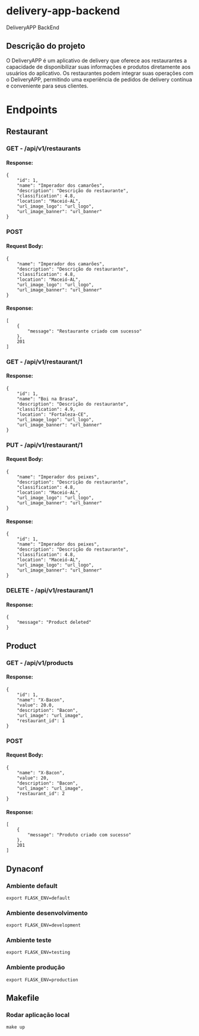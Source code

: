 # delivery-app-backend

DeliveryAPP BackEnd

## Descrição do projeto
O DeliveryAPP é um aplicativo de delivery que oferece aos restaurantes a capacidade de disponibilizar suas informações e produtos diretamente aos usuários do aplicativo. Os restaurantes podem integrar suas operações com o DeliveryAPP, permitindo uma experiência de pedidos de delivery contínua e conveniente para seus clientes.

# Endpoints

## Restaurant

### GET - /api/v1/restaurants
#### Response:
```
{
    "id": 1,
    "name": "Imperador dos camarões",
    "description": "Descrição do restaurante",
    "classification": 4.8,
    "location": "Maceió-AL",
    "url_image_logo": "url_logo",
    "url_image_banner": "url_banner"
}
```
### POST
#### Request Body:
```
{
    "name": "Imperador dos camarões",
    "description": "Descrição do restaurante",
    "classification": 4.8,
    "location": "Maceió-AL",
    "url_image_logo": "url_logo",
    "url_image_banner": "url_banner"
}
```
#### Response:
```
[
    {
        "message": "Restaurante criado com sucesso"
    },
    201
]
```
### GET - /api/v1/restaurant/1
#### Response:
```
{
    "id": 1,
    "name": "Boi na Brasa",
    "description": "Descrição do restaurante",
    "classification": 4.9,
    "location": "Fortaleza-CE",
    "url_image_logo": "url_logo",
    "url_image_banner": "url_banner"
}
```
### PUT - /api/v1/restaurant/1
#### Request Body:
```
{
    "name": "Imperador dos peixes",
    "description": "Descrição do restaurante",
    "classification": 4.8,
    "location": "Maceió-AL",
    "url_image_logo": "url_logo",
    "url_image_banner": "url_banner"
}
``` 
#### Response:
```
{
    "id": 1,
    "name": "Imperador dos peixes",
    "description": "Descrição do restaurante",
    "classification": 4.8,
    "location": "Maceió-AL",
    "url_image_logo": "url_logo",
    "url_image_banner": "url_banner"
}
```
### DELETE - /api/v1/restaurant/1
#### Response:
```
{
    "message": "Product deleted"
}
```

## Product

### GET - /api/v1/products
#### Response:
```
{
    "id": 1,
    "name": "X-Bacon",
    "value": 20.0,
    "description": "Bacon",
    "url_image": "url_image",
    "restaurant_id": 1
}
```
### POST
#### Request Body:
```
{
    "name": "X-Bacon",
    "value": 20,
    "description": "Bacon",
    "url_image": "url_image",
    "restaurant_id": 2
}
```
#### Response:
```
[
    {
        "message": "Produto criado com sucesso"
    },
    201
]
```


## Dynaconf
### Ambiente default
```
export FLASK_ENV=default
```
### Ambiente desenvolvimento
```
export FLASK_ENV=development
```
### Ambiente teste
```
export FLASK_ENV=testing
```
### Ambiente produção
```
export FLASK_ENV=production
```
## Makefile
### Rodar aplicação local
```
make up
```
